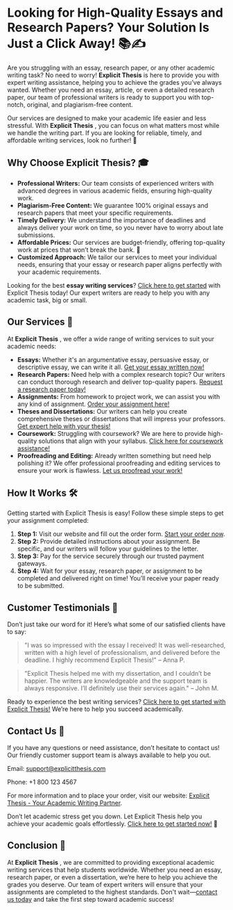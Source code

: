 # Looking for High-Quality Essays and Research Papers? Your Solution Is Just a Click Away! 📚✍️

Are you struggling with an essay, research paper, or any other academic writing task? No need to worry! **Explicit Thesis** is here to provide you with expert writing assistance, helping you to achieve the grades you’ve always wanted. Whether you need an essay, article, or even a detailed research paper, our team of professional writers is ready to support you with top-notch, original, and plagiarism-free content.

Our services are designed to make your academic life easier and less stressful. With **Explicit Thesis** , you can focus on what matters most while we handle the writing part. If you are looking for reliable, timely, and affordable writing services, look no further! 🙌

## Why Choose Explicit Thesis? 🎓

- **Professional Writers:** Our team consists of experienced writers with advanced degrees in various academic fields, ensuring high-quality work.
- **Plagiarism-Free Content:** We guarantee 100% original essays and research papers that meet your specific requirements.
- **Timely Delivery:** We understand the importance of deadlines and always deliver your work on time, so you never have to worry about late submissions.
- **Affordable Prices:** Our services are budget-friendly, offering top-quality work at prices that won’t break the bank. 💸
- **Customized Approach:** We tailor our services to meet your individual needs, ensuring that your essay or research paper aligns perfectly with your academic requirements.

Looking for the best **essay writing services**? [Click here to get started](https://tinyurl.com/topessay?keyword=explicit+thesis) with Explicit Thesis today! Our expert writers are ready to help you with any academic task, big or small.

## Our Services 📑

At **Explicit Thesis** , we offer a wide range of writing services to suit your academic needs:

- **Essays:** Whether it's an argumentative essay, persuasive essay, or descriptive essay, we can write it all. [Get your essay written now!](https://tinyurl.com/topessay?keyword=explicit+thesis)
- **Research Papers:** Need help with a complex research topic? Our writers can conduct thorough research and deliver top-quality papers. [Request a research paper today!](https://tinyurl.com/topessay?keyword=explicit+thesis)
- **Assignments:** From homework to project work, we can assist you with any kind of assignment. [Order your assignment here!](https://tinyurl.com/topessay?keyword=explicit+thesis)
- **Theses and Dissertations:** Our writers can help you create comprehensive theses or dissertations that will impress your professors. [Get expert help with your thesis!](https://tinyurl.com/topessay?keyword=explicit+thesis)
- **Coursework:** Struggling with coursework? We are here to provide high-quality solutions that align with your syllabus. [Click here for coursework assistance!](https://tinyurl.com/topessay?keyword=explicit+thesis)
- **Proofreading and Editing:** Already written something but need help polishing it? We offer professional proofreading and editing services to ensure your work is flawless. [Let us proofread your work!](https://tinyurl.com/topessay?keyword=explicit+thesis)

## How It Works 🛠️

Getting started with Explicit Thesis is easy! Follow these simple steps to get your assignment completed:

1. **Step 1:** Visit our website and fill out the order form. [Start your order now](https://tinyurl.com/topessay?keyword=explicit+thesis).
2. **Step 2:** Provide detailed instructions about your assignment. Be specific, and our writers will follow your guidelines to the letter.
3. **Step 3:** Pay for the service securely through our trusted payment gateways.
4. **Step 4:** Wait for your essay, research paper, or assignment to be completed and delivered right on time! You’ll receive your paper ready to be submitted.

## Customer Testimonials 💬

Don’t just take our word for it! Here’s what some of our satisfied clients have to say:

> "I was so impressed with the essay I received! It was well-researched, written with a high level of professionalism, and delivered before the deadline. I highly recommend Explicit Thesis!" – Anna P.

> "Explicit Thesis helped me with my dissertation, and I couldn’t be happier. The writers are knowledgeable and the support team is always responsive. I’ll definitely use their services again." – John M.

Ready to experience the best writing services? [Click here to get started with Explicit Thesis!](https://tinyurl.com/topessay?keyword=explicit+thesis) We’re here to help you succeed academically.

## Contact Us 📧

If you have any questions or need assistance, don’t hesitate to contact us! Our friendly customer support team is always available to help you out.

Email: [support@explicitthesis.com](mailto:support@explicitthesis.com)

Phone: +1 800 123 4567

For more information and to place your order, visit our website: [Explicit Thesis - Your Academic Writing Partner](https://tinyurl.com/topessay?keyword=explicit+thesis).

Don’t let academic stress get you down. Let Explicit Thesis help you achieve your academic goals effortlessly. [Click here to get started now!](https://tinyurl.com/topessay?keyword=explicit+thesis) 🚀

## Conclusion 🌟

At **Explicit Thesis** , we are committed to providing exceptional academic writing services that help students worldwide. Whether you need an essay, research paper, or even a dissertation, we’re here to help you achieve the grades you deserve. Our team of expert writers will ensure that your assignments are completed to the highest standards. Don't wait—[contact us today](https://tinyurl.com/topessay?keyword=explicit+thesis) and take the first step toward academic success!
